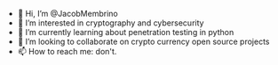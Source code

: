 - 👋 Hi, I’m @JacobMembrino
- 👀 I’m interested in cryptography and cybersecurity
- 🌱 I’m currently learning about penetration testing in python
- 💞️ I’m looking to collaborate on crypto currency open source projects
- 📫 How to reach me: don't.

<!---
JacobMembrino/JacobMembrino is a ✨ special ✨ repository because its `README.md` (this file) appears on your GitHub profile.
You can click the Preview link to take a look at your changes.
--->
